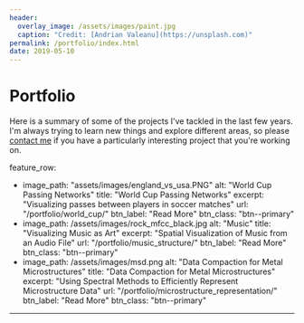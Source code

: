 ```yaml
---
header:
  overlay_image: /assets/images/paint.jpg
  caption: "Credit: [Andrian Valeanu](https://unsplash.com)"
permalink: /portfolio/index.html
date: 2019-05-10
---
```


# Portfolio

Here is a summary of some of the projects I've tackled in the last few years. I'm always trying to learn new things and explore different areas, so please [contact me][1] if you have a particularly interesting project that you're working on.

feature_row:
  - image_path: "assets/images/england_vs_usa.PNG"
    alt: "World Cup Passing Networks"
    title: "World Cup Passing Networks"
    excerpt: "Visualizing passes between players in soccer matches"
    url: "/portfolio/world_cup/"
    btn_label: "Read More"
    btn_class: "btn--primary"
  - image_path: /assets/images/rock_mfcc_black.jpg
    alt: "Music"
    title: "Visualizing Music as Art"
    excerpt: "Spatial Visualization of Music from an Audio File"
    url: "/portfolio/music_structure/"
    btn_label: "Read More"
    btn_class: "btn--primary"
  - image_path: /assets/images/msd.png
    alt: "Data Compaction for Metal Microstructures"
    title: "Data Compaction for Metal Microstructures"
    excerpt: "Using Spectral Methods to Efficiently Represent Microstructure Data"
    url: "/portfolio/microstructure_representation/"
    btn_label: "Read More"
    btn_class: "btn--primary"
---

[1]: mailto:nicholas.landry@colorado.edu
